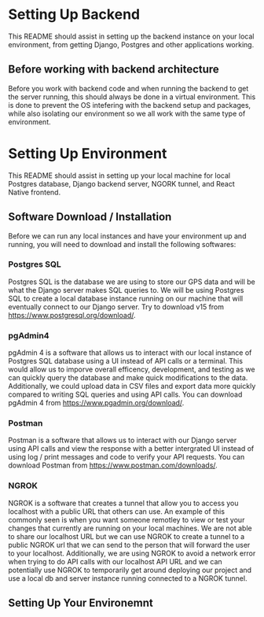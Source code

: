# Setting Up Backend

This README should assist in setting up the backend instance on your local environment, from getting Django, Postgres and other applications working.

## Before working with backend architecture 

Before you work with backend code and when running the backend to get the server running, this should always be done in a virtual environment. This is done to prevent the OS intefering with the backend setup and packages, while also isolating our environment so we all work with the same type of environment. 

# Setting Up Environment

This README should assist in setting up your local machine for local Postgres database, Django backend server, NGORK tunnel, and React Native frontend.

## Software Download / Installation

Before we can run any local instances and have your environment up and running, you will need to download and install the following softwares:

### Postgres SQL

Postgres SQL is the database we are using to store our GPS data and will be what the Django server makes SQL queries to. We will be using Postgres SQL to create a local database instance running on our machine that will eventually connect to our Django server. Try to download v15 from https://www.postgresql.org/download/.

### pgAdmin4 

pgAdmin 4 is a software that allows us to interact with our local instance of Postgres SQL database using a UI instead of API calls or a terminal. This would allow us to imporve overall efficency, development, and testing as we can quickly query the database and make quick modifications to the data. Additionally, we could upload data in CSV files and export data more quickly compared to writing SQL queries and using API calls. You can download pgAdmin 4 from https://www.pgadmin.org/download/.

### Postman

Postman is a software that allows us to interact with our Django server using API calls and view the response with a better intergrated UI instead of using log / print messages and code to verify your API requests. You can download Postman from https://www.postman.com/downloads/.

### NGROK

NGROK is a software that creates a tunnel that allow you to access you localhost with a public URL that others can use. An example of this commonly seen is when you want someone remotley to view or test your changes that currently are running on your local machines. We are not able to share our localhost URL but we can use NGROK to create a tunnel to a public NGROK url that we can send to the person that will forward the user to your localhost. Additionally, we are using NGROK to avoid a network error when trying to do API calls with our localhost API URL and we can potentially use NGROK to temporarily get around deploying our project and use a local db and server instance running connected to a NGROK tunnel. 

## Setting Up Your Environemnt


